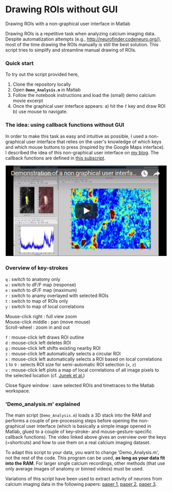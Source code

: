 # Drawing ROIs without GUI
Drawing ROIs with a non-graphical user interface in Matlab

Drawing ROIs is a repetitive task when analyzing calcium imaging data. Despite automatization attempts (e.g., http://neurofinder.codeneuro.org/), most of the time drawing the ROIs manually is still the best solution. This script tries to simplify and streamline manual drawing of ROIs.

### Quick start

To try out the script provided here,

1. Clone the repository locally
2. Open **`Demo_Analysis.m`** in Matlab
3. Follow the notebook instructions and load the (small) demo calcium movie excerpt
4. Once the graphical user interface appears: a) hit the `f` key and draw ROI b) use mouse to navigate.

### The idea: using callback functions without GUI

In order to make this task as easy and intuitive as possible, I used a non-graphical user interface that relies on the user's knowledge of which keys and which mouse buttons to press (inspired by the Google Maps interface). I described the idea of this non-graphical user interface on [my blog](https://ptrrupprecht.wordpress.com/2015/06/24/a-simple-non-graphical-user-interface-in-matlab-keyboard-callback-functions/). The callback functions are defined in [this subscript](https://github.com/PTRRupprecht/Drawing-ROIs-without-GUI/blob/master/non-GUI%20ROI%20analysis/switchImage.m).

[![Drawing ROIs with a non-graphical user interface](nonGIU_ROI_drawing.png)](https://youtu.be/rGTTGCEGvYQ "Drawing ROIs with a non-graphical user interface")

### Overview of key-strokes

`q` : switch to anatomy only\
`w` : switch to dF/F map (response)\
`e` : switch to dF/F map (maximum)\
`r` : switch to anamy overlayed with selected ROIs\
`t` : switch to map of ROIs only\
`y` : switch to map of local correlations

Mouse-click right : full view zoom\
Mouse-click middle : pan (move mouse)\
Scroll-wheel : zoom in and out

`f` : mouse-click left draws ROI outline\
`d` : mouse-click left deletes ROI\
`g` : mouse-click left shifts existing nearby ROI\
`z` : mouse-click left automatically selects a circular ROI\
`x` : mouse-click left automatically selects a ROI based on local correlations\
`1` to `9` : selects ROI size for semi-automatic ROI selection (`x`, `z`)\
`v` : mouse-click left plots a map of local correlations of all image pixels to the selected location (cf. [Junek et al.](https://www.ncbi.nlm.nih.gov/pmc/articles/PMC2711456/))

Close figure window : save selected ROIs and timetraces to the Matlab workspace.


### 'Demo_analysis.m' explained

The main script (`Demo_Analysis.m`) loads a 3D stack into the RAM and performs a couple of pre-processing steps before opening the non-graphical user interface (which is basically a simple image opened in Matlab, glued to a couple of key-stroke- and mouse-gesture-specific callback functions). The video linked above gives an overview over the keys (=shortcuts) and how to use them on a real calcium imaging dataset.

To adapt this script to your data, you want to change 'Demo_Analysis.m', not the rest of the code. This program can be used, **as long as your data fit into the RAM**. For larger single calcium recordings, other methods (that use only average images of anatomy or binned videos) must be used.

Variations of this script have been used to extract activity of neurons from calcium imaging data in the following papers:  [paper 1]( http://dx.doi.org/10.1016/j.cub.2017.11.007), [paper 2](https://www.osapublishing.org/boe/abstract.cfm?uri=boe-7-5-1656), [paper 3](https://doi.org/10.1016/j.neuron.2018.09.013).
